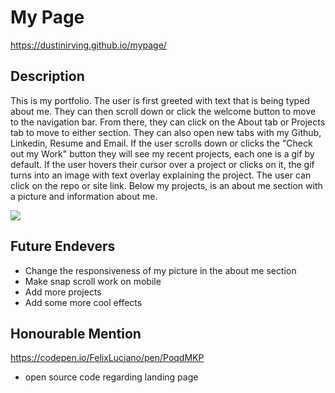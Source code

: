 # My Page

https://dustinirving.github.io/mypage/

## Description
This is my portfolio. The user is first greeted with text that is being typed about me. They can then scroll down or click the welcome button to move to the navigation bar. From there, they can click on the About tab or Projects tab to move to either section. They can also open new tabs with my Github, Linkedin, Resume and Email. If the user scrolls down or clicks the "Check out my Work" button they will see my recent projects, each one is a gif by default. If the user hovers their cursor over a project or clicks on it, the gif turns into an image with text overlay explaining the project. The user can click on the repo or site link. Below my projects, is an about me section with a picture and information about me.


![](gifs/mypage.gif)

## Future Endevers
- Change the responsiveness of my picture in the about me section
- Make snap scroll work on mobile
- Add more projects
- Add some more cool effects

## Honourable Mention

https://codepen.io/FelixLuciano/pen/PoqdMKP

- open source code regarding landing page


